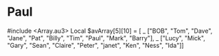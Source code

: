 # Paul
#include &lt;Array.au3> Local $avArray[5][10] = [ _ ["BOB", "Tom", "Dave", "Jane", "Pat", "Billy", "Tim", "Paul", "Mark", "Barry"], _ ["Lucy", "Mick", "Gary", "Sean", "Claire", "Peter", "janet", "Ken", "Ness", "Ida"]] 
